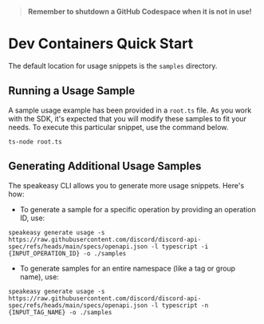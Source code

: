 
> **Remember to shutdown a GitHub Codespace when it is not in use!**

# Dev Containers Quick Start

The default location for usage snippets is the `samples` directory.

## Running a Usage Sample

A sample usage example has been provided in a `root.ts` file. As you work with the SDK, it's expected that you will modify these samples to fit your needs. To execute this particular snippet, use the command below.

```
ts-node root.ts
```

## Generating Additional Usage Samples

The speakeasy CLI allows you to generate more usage snippets. Here's how:

- To generate a sample for a specific operation by providing an operation ID, use:

```
speakeasy generate usage -s https://raw.githubusercontent.com/discord/discord-api-spec/refs/heads/main/specs/openapi.json -l typescript -i {INPUT_OPERATION_ID} -o ./samples
```

- To generate samples for an entire namespace (like a tag or group name), use:

```
speakeasy generate usage -s https://raw.githubusercontent.com/discord/discord-api-spec/refs/heads/main/specs/openapi.json -l typescript -n {INPUT_TAG_NAME} -o ./samples
```
